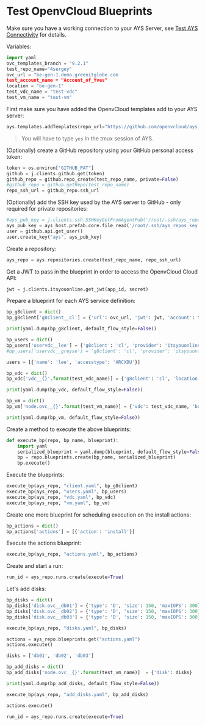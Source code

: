 # Test OpenvCloud Blueprints

Make sure you have a working connection to your AYS Server, see [Test AYS Connectivity](3-test_ays_connectivity.md) for details.

Variables:
```python
import yaml
ovc_templates_branch = "9.2.1"
test_repo_name="4sergey"
ovc_url = "be-gen-1.demo.greenitglobe.com
test_account_name = "Account_of_Yves"
location = "be-gen-1"
test_vdc_name = "test-vdc"
test_vm_name = "test-vm"
```

First make sure you have added the OpenvCloud templates add to your AYS server:
```python
ays.templates.addTemplates(repo_url="https://github.com/openvcloud/ays_templates", branch=ovc_templates_branch)
```

> You will have to type `yes` in the tmux session of AYS.

(Optionally) create a GitHub repository using your GitHub personal access token:
```python
token = os.environ["GITHUB_PAT"]
github = j.clients.github.get(token)
github_repo = github.repo_create(test_repo_name, private=False)
#github_repo = github.getRepo(test_repo_name)
repo_ssh_url = github_repo.ssh_url
```

(Optionally) add the SSH key used by the AYS server to GitHub - only required for private repositories:
```python
#ays_pub_key = j.clients.ssh.SSHKeyGetFromAgentPub('/root/.ssh/ays_repos_key')
ays_pub_key = ays_host.prefab.core.file_read('/root/.ssh/ays_repos_key.pub')
user = github.api.get_user()
user.create_key("ays", ays_pub_key)
```

Create a repository:
```python
ays_repo = ays.repositories.create(test_repo_name, repo_ssh_url)
```

Get a JWT to pass in the blueprint in order to access the OpenvCloud Cloud API:
```python
jwt = j.clients.itsyouonline.get_jwt(app_id, secret)
```

Prepare a blueprint for each AYS service definition:
```python
bp_g8client = dict()
bp_g8client['g8client__cl'] = {'url': ovc_url, 'jwt': jwt, 'account': test_account_name}

print(yaml.dump(bp_g8client, default_flow_style=False))

bp_users = dict()
bp_users['uservdc__lee'] = {'g8client': 'cl', 'provider': 'itsyouonline', 'email': 'lee@gig.tech'}
#bp_users['uservdc__greyse'] = 'g8client': 'cl', 'provider': 'itsyouonline', 'email': '...'}

users = [{'name': 'lee', 'accesstype': 'ARCXDU'}]

bp_vdc = dict()
bp_vdc['vdc__{}'.format(test_vdc_name)] = {'g8client': 'cl', 'location': location, 'uservdc': users}

print(yaml.dump(bp_vdc, default_flow_style=False))

bp_vm = dict()
bp_vm['node.ovc__{}'.format(test_vm_name)] = {'vdc': test_vdc_name, 'bootdisk.size': 20, 'sizeID': 1, 'os.image': 'Ubuntu 16.04 x64'}

print(yaml.dump(bp_vm, default_flow_style=False))
```

Create a method to execute the above blueprints:
```python
def execute_bp(repo, bp_name, blueprint):
    import yaml
    serialized_blueprint = yaml.dump(blueprint, default_flow_style=False)
    bp = repo.blueprints.create(bp_name, serialized_blueprint)
    bp.execute()
```

Execute the blueprints:
```python
execute_bp(ays_repo, "client.yaml", bp_g8client)
execute_bp(ays_repo, "users.yaml", bp_users)
execute_bp(ays_repo, "vdc.yaml", bp_vdc)
execute_bp(ays_repo, "vm.yaml", bp_vm)
```

Create one more blueprint for scheduling execution on the install actions:
```python
bp_actions = dict()
bp_actions['actions'] = [{'action': 'install'}]
```

Execute the actions blueprint:
```python
execute_bp(ays_repo, "actions.yaml", bp_actions)
```

Create and start a run:
```python
run_id = ays_repo.runs.create(execute=True)
```

Let's add disks:
```python
bp_disks = dict()
bp_disks['disk.ovc__db01'] = {'type': 'D', 'size': 150, 'maxIOPS': 300}
bp_disks['disk.ovc__db02'] = {'type': 'D', 'size': 150, 'maxIOPS': 300}
bp_disks['disk.ovc__db03'] = {'type': 'D', 'size': 150, 'maxIOPS': 300}

execute_bp(ays_repo, "disks.yaml", bp_disks)

actions = ays_repo.blueprints.get("actions.yaml")
actions.execute()

disks = ['db01', 'db02', 'db03']

bp_add_disks = dict()
bp_add_disks['node.ovc__{}'.format(test_vm_name)]  = {'disk': disks}

print(yaml.dump(bp_add_disks, default_flow_style=False))

execute_bp(ays_repo, "add_disks.yaml", bp_add_disks)

actions.execute()

run_id = ays_repo.runs.create(execute=True)
```